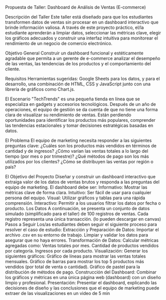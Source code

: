 Propuesta de Taller: Dashboard de Análisis de Ventas (E-commerce)

Descripción del Taller
Este taller está diseñado para que los estudiantes transformen datos de ventas sin procesar en un dashboard interactivo que brinde información valiosa. A través de este proyecto práctico, el/la estudiante aprenderán a limpiar datos, seleccionar las métricas clave, elegir los gráficos adecuados y construir una interfaz intuitiva para monitorear el rendimiento de un negocio de comercio electrónico.

Objetivo General
Construir un dashboard funcional y estéticamente agradable que permita a un gerente de e-commerce analizar el desempeño de las ventas, las tendencias de los productos y el comportamiento del cliente.

Requisitos
Herramientas sugeridas: Google Sheets para los datos, y para el desarrollo, una combinación de HTML, CSS y JavaScript junto con una librería de gráficos como Chart.js.

El Escenario
"TechTrends" es una pequeña tienda en línea que se especializa en gadgets y accesorios tecnológicos. Después de un año de operaciones, el equipo de gestión se da cuenta de que no tiene una forma clara de visualizar su rendimiento de ventas. Están perdiendo oportunidades para identificar los productos más populares, comprender las tendencias estacionales y tomar decisiones estratégicas basadas en datos.

El Problema
El equipo de marketing necesita responder a las siguientes preguntas clave:
¿Cuáles son los productos más vendidos en términos de cantidad y de ingresos?
¿Cómo varían las ventas totales a lo largo del tiempo (por mes o por trimestre)?
¿Qué métodos de pago son los más utilizados por los clientes?
¿Cómo se distribuyen las ventas por región o país?


El Objetivo del Proyecto
Diseñar y construir un dashboard interactivo que extraiga valor de los datos de ventas brutos y responda a las preguntas del equipo de marketing. El dashboard debe ser:
Informativo: Mostrar las métricas clave de forma clara.
Intuitivo: Ser fácil de usar para cualquier persona del equipo.
Visual: Utilizar gráficos y tablas para una rápida comprensión.
Interactivo: Permitir a los usuarios filtrar los datos por fecha o producto.
Los Datos
A continuación, se presenta un conjunto de datos simulado (simplificado para el taller) de 100 registros de ventas. Cada registro representa una única transacción. (lo pueden descargar en canvas)
Pasos a Seguir
Los/as estudiantes deben seguir el siguiente proceso para resolver el caso de estudio:
Extracción y Preparación de Datos: Importar el archivo .csv en su entorno de trabajo. Limpiar y validar los datos para asegurar que no haya errores.
Transformación de Datos: Calcular métricas agregadas como:
Ventas totales por mes.
Cantidad de productos vendidos por categoría.
Ingresos por cada producto.
Visualización: Generar los siguientes gráficos:
Gráfico de líneas para mostrar las ventas totales mensuales.
Gráfico de barras para mostrar los top 5 productos más vendidos (por total de venta o cantidad).
Gráfico de pastel para la distribución de métodos de pago.
Construcción del Dashboard: Combinar los gráficos y métricas en una única página web (dashboard) con un diseño limpio y profesional.
Presentación: Presentar el dashboard, explicando las decisiones de diseño y las conclusiones que el equipo de marketing puede extraer de las visualizaciones en un video de 5 min

